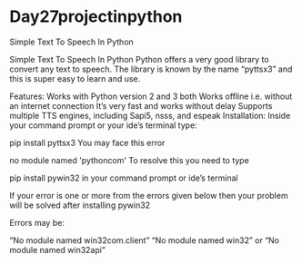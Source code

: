 # Day27projectinpython
Simple Text To Speech In Python
 
Simple Text To Speech In Python
Python offers a very good library to convert any text to speech. The library is known by the name “pyttsx3” and this is super easy to learn and use.

Features:
Works with Python version 2 and 3 both
Works offline i.e. without an internet connection
It’s very fast and works without delay
Supports multiple TTS engines, including Sapi5, nsss, and espeak
Installation:
Inside your command prompt or your ide’s terminal type:

pip install pyttsx3
You may face this error

no module named 'pythoncom'
To resolve this you need to type

pip install pywin32
in your command prompt or ide’s terminal

If your error is one or more from the errors given below then your problem will be solved after installing pywin32

Errors may be:

 “No module named win32com.client”
 “No module named win32” or
 “No module named win32api”
